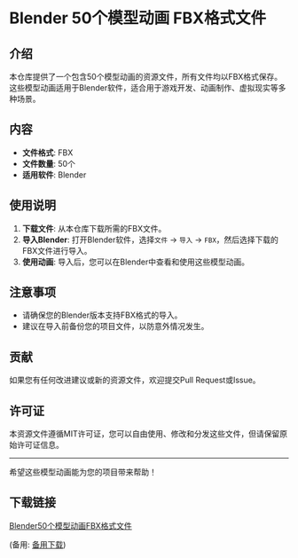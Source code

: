 # Blender 50个模型动画 FBX格式文件

## 介绍

本仓库提供了一个包含50个模型动画的资源文件，所有文件均以FBX格式保存。这些模型动画适用于Blender软件，适合用于游戏开发、动画制作、虚拟现实等多种场景。

## 内容

- **文件格式**: FBX
- **文件数量**: 50个
- **适用软件**: Blender

## 使用说明

1. **下载文件**: 从本仓库下载所需的FBX文件。
2. **导入Blender**: 打开Blender软件，选择`文件` -> `导入` -> `FBX`，然后选择下载的FBX文件进行导入。
3. **使用动画**: 导入后，您可以在Blender中查看和使用这些模型动画。

## 注意事项

- 请确保您的Blender版本支持FBX格式的导入。
- 建议在导入前备份您的项目文件，以防意外情况发生。

## 贡献

如果您有任何改进建议或新的资源文件，欢迎提交Pull Request或Issue。

## 许可证

本资源文件遵循MIT许可证，您可以自由使用、修改和分发这些文件，但请保留原始许可证信息。

---

希望这些模型动画能为您的项目带来帮助！

## 下载链接
[Blender50个模型动画FBX格式文件](https://pan.quark.cn/s/adb68985ddd1) 

(备用: [备用下载](https://pan.baidu.com/s/1uZ0k0Ah7VxwEbM498HvLSQ?pwd=1234))
